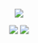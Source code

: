 <p align="center">
    <img src="http://github-profile-summary-cards.vercel.app/api/cards/profile-details?username=Xaxeric&theme=github_dark">
</p>

<p align="center">
    <img src="https://github-readme-stats.vercel.app/api/top-langs/?username=Xaxeric&langs_count=8&theme=github_dark&layout=compact&hide_border=true">
    <img src="https://github-readme-streak-stats.herokuapp.com?user=Xaxeric&theme=github-dark-blue&hide_border=true&date_format=%5BY%20%5DM%20j">
</p>
